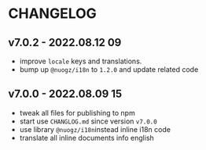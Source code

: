 # CHANGELOG

## v7.0.2 - 2022.08.12 09
* improve `locale` keys and translations.
* bump up `@nuogz/i18n` to `1.2.0` and update related code


## v7.0.0 - 2022.08.09 15
* tweak all files for publishing to npm
* start use `CHANGLOG.md` since version `v7.0.0`
* use library `@nuogz/i18n`instead inline i18n code
* translate all inline documents info english
